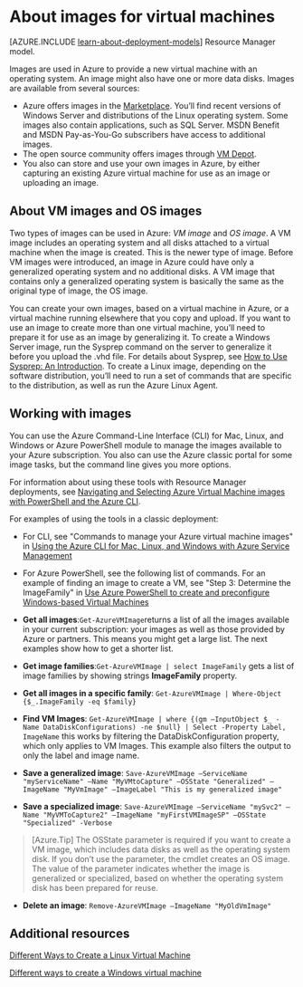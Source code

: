 <properties
    pageTitle="About images for virtual machines | Microsoft Azure"
    description="Learn about how images are used with virtual machines in Azure."
    services="virtual-machines"
    documentationCenter=""
    authors="cynthn"
    manager="timlt"
    editor="tysonn"
    tags="azure-service-management"/>

<tags
    ms.service="virtual-machines"
    ms.workload="infrastructure-services"
    ms.tgt_pltfrm="vm-multiple"
    ms.devlang="na"
    ms.topic="article"
    ms.date="08/13/2015"
    ms.author="cynthn"/>

# About images for virtual machines

[AZURE.INCLUDE [learn-about-deployment-models](../../includes/learn-about-deployment-models-classic-include.md)] Resource Manager model.

Images are used in Azure to provide a new virtual machine with an operating system. An image might also have one or more data disks. Images are available from several sources:

-   Azure offers images in the [Marketplace](http://azure.microsoft.com/gallery/virtual-machines/). You’ll find recent versions of Windows Server and distributions of the Linux operating system. Some images also contain applications, such as SQL Server. MSDN Benefit and MSDN Pay-as-You-Go subscribers have access to additional images.
-   The open source community offers images through [VM Depot](http://vmdepot.msopentech.com/List/Index).
-   You also can store and use your own images in Azure, by either capturing an existing Azure virtual machine for use as an image or uploading an image.

## About VM images and OS images

Two types of images can be used in Azure: *VM image* and *OS image*. A VM image includes an operating system and all disks attached to a virtual machine when the image is created. This is the newer type of image. Before VM images were introduced, an image in Azure could have only a generalized operating system and no additional disks. A VM image that contains only a generalized operating system is basically the same as the original type of image, the OS image.

You can create your own images, based on a virtual machine in Azure, or a virtual machine running elsewhere that you copy and upload. If you want to use an image to create more than one virtual machine, you’ll need to prepare it for use as an image by generalizing it. To create a Windows Server image, run the Sysprep command on the server to generalize it before you upload the .vhd file. For details about Sysprep, see [How to Use Sysprep: An Introduction](http://go.microsoft.com/fwlink/p/?LinkId=392030). To create a Linux image, depending on the software distribution, you’ll need to run a set of commands that are specific to the distribution, as well as run the Azure Linux Agent.

## Working with images

You can use the Azure Command-Line Interface (CLI) for Mac, Linux, and Windows or Azure PowerShell module to manage the images available to your Azure subscription. You also can use the Azure classic portal for some image tasks, but the command line gives you more options.

For information about using these tools with Resource Manager deployments, see [Navigating and Selecting Azure Virtual Machine images with PowerShell and the Azure CLI](resource-groups-vm-searching.md).

For examples of using the tools in a classic deployment:

- For CLI, see "Commands to manage your Azure virtual machine images" in [Using the Azure CLI for Mac, Linux, and Windows with Azure Service Management](virtual-machines-command-line-tools.md)
- For Azure PowerShell, see the following list of commands. For an example of finding an image to create a VM, see "Step 3: Determine the ImageFamily" in [Use Azure PowerShell to create and preconfigure Windows-based Virtual Machines](virtual-machines-ps-create-preconfigure-windows-vms.md)

-   **Get all images**:`Get-AzureVMImage`returns a list of all the images available in your current subscription: your images as well as those provided by Azure or partners. This means you might get a large list. The next examples show how to get a shorter list.
-   **Get image families**:`Get-AzureVMImage | select ImageFamily` gets a list of image families by showing strings **ImageFamily** property.
-   **Get all images in a specific family**: `Get-AzureVMImage | Where-Object {$_.ImageFamily -eq $family}`
-   **Find VM Images**: `Get-AzureVMImage | where {(gm –InputObject $_ -Name DataDiskConfigurations) -ne $null} | Select -Property Label, ImageName` this works by filtering the DataDiskConfiguration property, which only applies to VM Images. This example also filters the output to only the label and image name.
-   **Save a generalized image**: `Save-AzureVMImage –ServiceName "myServiceName" –Name "MyVMtoCapture" –OSState "Generalized" –ImageName "MyVmImage" –ImageLabel "This is my generalized image"`
-   **Save a specialized image**: `Save-AzureVMImage –ServiceName "mySvc2" –Name "MyVMToCapture2" –ImageName "myFirstVMImageSP" –OSState "Specialized" -Verbose`
>[Azure.Tip] The OSState parameter is required if you want to create a VM image, which includes data disks as well as the operating system disk. If you don’t use the parameter, the cmdlet creates an OS image. The value of the parameter indicates whether the image is generalized or specialized, based on whether the operating system disk has been prepared for reuse.
-   **Delete an image**: `Remove-AzureVMImage –ImageName "MyOldVmImage"`

## Additional resources

[Different Ways to Create a Linux Virtual Machine](virtual-machines-linux-choices-create-vm.md)

[Different ways to create a Windows virtual machine](virtual-machines-windows-choices-create-vm.md)

